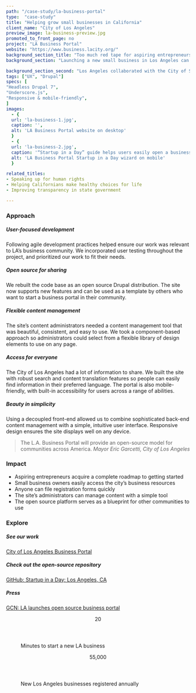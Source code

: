 ```yaml
---
path: "/case-study/la-business-portal"
type:  "case-study"
title: "Helping grow small businesses in California"
client_name: "City of Los Angeles"
preview_image: la-business-preview.jpg
promoted_to_front_page: no
project: "LA Business Portal"
website: "https://www.business.lacity.org/"
background_section_title: "Too much red tape for aspiring entrepreneurs"
background_section: "Launching a new small business in Los Angeles can be intimidating. There are numerous — sometimes complex — requirements for registering, but also many helpful resources available. The City of Los Angeles wanted to support small business growth by streamlining assistance, resources, and guidance in a one-stop portal." 

background_section_second: "Los Angeles collaborated with the City of San Francisco to model the portal on their successful open source business platform. Los Angeles’ version would be tailored to meet the unique needs of the local business community, and the city sought new features, such as a “Startup in a Day” wizard. CivicActions collaborated with the design firm Tomorrow Partners to develop the site’s Drupal 7 distribution with new features and a component-driven content management system."
tags: ["UX", "Drupal"]
specs: [
"Headless Drupal 7",
"Underscore.js",
"Responsive & mobile-friendly", 
]
images:
  - {
  url: 'la-business-1.jpg', 
  caption: '', 
  alt: 'LA Business Portal website on desktop'
  }
  - {
  url: 'la-business-2.jpg', 
  caption: '“Startup in a Day” guide helps users easily open a business.', 
  alt: 'LA Business Portal Startup in a Day wizard on mobile'
  }

related_titles:
- Speaking up for human rights
- Helping Californians make healthy choices for life
- Improving transparency in state government

---
```


### Approach

##### User-focused development
Following agile development practices helped ensure our work was relevant to LA’s business community. We incorporated user testing throughout the project, and prioritized our work to fit their needs.  

##### Open source for sharing
We rebuilt the code base as an open source Drupal distribution. The site now supports new features and can be used as a template by others who want to start a business portal in their community. 

##### Flexible content management
The site’s content administrators needed a content management tool that was beautiful, consistent, and easy to use. We took a component-based approach so administrators could select from a flexible library of design elements to use on any page. 

##### Access for everyone
The City of Los Angeles had a lot of information to share. We built the site with robust search and content translation features so people can easily find information in their preferred language. The portal is also mobile-friendly, with built-in accessibility for users across a range of abilities.

##### Beauty in simplicity
Using a decoupled front-end allowed us to combine sophisticated back-end content management with a simple, intuitive user interface. Responsive design ensures the site displays well on any device.

<blockquote>
The L.A. Business Portal will provide an open-source model for communities across America.
<cite> Mayor Eric Garcetti, City of Los Angeles </cite>
</blockquote>

### Impact
* Aspiring entrepreneurs acquire a complete roadmap to getting started
* Small business owners easily access the city’s business resources 
* Anyone can file registration forms quickly
* The site’s administrators can manage content with a simple tool
* The open source platform serves as a blueprint for other communities to use


### Explore
##### See our work
[City of Los Angeles Business Portal](http://www.business.lacity.org/)  

##### Check out the open-source repository
[GitHub: Startup in a Day: Los Angeles, CA](https://github.com/StartupInADay/Los-Angeles-California)

##### Press
[GCN: LA launches open source business portal](https://gcn.com/articles/2016/09/19/la-business-portal-open-source.aspx)  
 
<figure>
  <div> 
    <header>20</header>
    <p>Minutes to start a new LA business<p>
  </div>
  <div> 
      <header>55,000</header>
      <p>New Los Angeles businesses registered annually<p>
  </div>
</figure>
